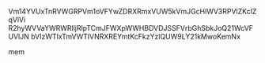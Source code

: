 Vm14YVUxTnRVWGRPVm1oVFYwZDRXRmxVUW5kVmJGcHlWV3RPVlZKclZqVlVi
R2hyWVVaYWRWRlljRlpTCmJFWXpWWHBDVDJSSFVrbGhSbkJoQ21WcVFUVlJN
bVIzWTIxTmVWTlVNRXREYmtKcFkzYzlQUW9LY21kMwoKemNx

mem